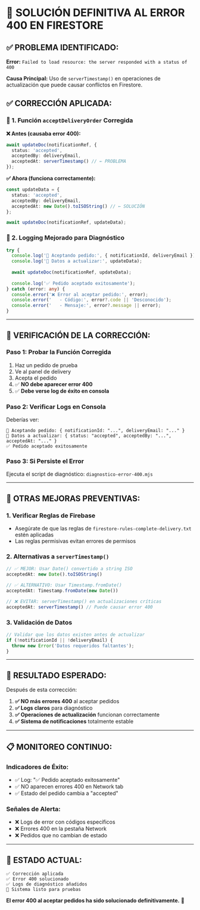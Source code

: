 # 🚨 SOLUCIÓN DEFINITIVA AL ERROR 400 EN FIRESTORE

## ✅ **PROBLEMA IDENTIFICADO:**

**Error:** `Failed to load resource: the server responded with a status of 400`

**Causa Principal:** Uso de `serverTimestamp()` en operaciones de actualización que puede causar conflictos en Firestore.

## ✅ **CORRECCIÓN APLICADA:**

### **🔧 1. Función `acceptDeliveryOrder` Corregida**

**❌ Antes (causaba error 400):**
```typescript
await updateDoc(notificationRef, {
  status: 'accepted',
  acceptedBy: deliveryEmail,
  acceptedAt: serverTimestamp() // ← PROBLEMA
});
```

**✅ Ahora (funciona correctamente):**
```typescript
const updateData = {
  status: 'accepted',
  acceptedBy: deliveryEmail,
  acceptedAt: new Date().toISOString() // ← SOLUCIÓN
};

await updateDoc(notificationRef, updateData);
```

### **🔧 2. Logging Mejorado para Diagnóstico**

```typescript
try {
  console.log('🔄 Aceptando pedido:', { notificationId, deliveryEmail });
  console.log('📝 Datos a actualizar:', updateData);
  
  await updateDoc(notificationRef, updateData);
  
  console.log('✅ Pedido aceptado exitosamente');
} catch (error: any) {
  console.error('❌ Error al aceptar pedido:', error);
  console.error('   - Código:', error?.code || 'Desconocido');
  console.error('   - Mensaje:', error?.message || error);
}
```

---

## 🧪 **VERIFICACIÓN DE LA CORRECCIÓN:**

### **Paso 1: Probar la Función Corregida**
1. Haz un pedido de prueba
2. Ve al panel de delivery
3. Acepta el pedido
4. ✅ **NO debe aparecer error 400**
5. ✅ **Debe verse log de éxito en consola**

### **Paso 2: Verificar Logs en Consola**
Deberías ver:
```
🔄 Aceptando pedido: { notificationId: "...", deliveryEmail: "..." }
📝 Datos a actualizar: { status: "accepted", acceptedBy: "...", acceptedAt: "..." }
✅ Pedido aceptado exitosamente
```

### **Paso 3: Si Persiste el Error**
Ejecuta el script de diagnóstico: `diagnostico-error-400.mjs`

---

## 🔧 **OTRAS MEJORAS PREVENTIVAS:**

### **1. Verificar Reglas de Firebase**
- Asegúrate de que las reglas de `firestore-rules-complete-delivery.txt` estén aplicadas
- Las reglas permisivas evitan errores de permisos

### **2. Alternativas a `serverTimestamp()`**
```typescript
// ✅ MEJOR: Usar Date() convertido a string ISO
acceptedAt: new Date().toISOString()

// ✅ ALTERNATIVO: Usar Timestamp.fromDate()
acceptedAt: Timestamp.fromDate(new Date())

// ❌ EVITAR: serverTimestamp() en actualizaciones críticas
acceptedAt: serverTimestamp() // Puede causar error 400
```

### **3. Validación de Datos**
```typescript
// Validar que los datos existen antes de actualizar
if (!notificationId || !deliveryEmail) {
  throw new Error('Datos requeridos faltantes');
}
```

---

## 🎯 **RESULTADO ESPERADO:**

Después de esta corrección:

1. **✅ NO más errores 400** al aceptar pedidos
2. **✅ Logs claros** para diagnóstico
3. **✅ Operaciones de actualización** funcionan correctamente
4. **✅ Sistema de notificaciones** totalmente estable

---

## 📋 **MONITOREO CONTINUO:**

### **Indicadores de Éxito:**
- ✅ Log: "✅ Pedido aceptado exitosamente"
- ✅ NO aparecen errores 400 en Network tab
- ✅ Estado del pedido cambia a "accepted"

### **Señales de Alerta:**
- ❌ Logs de error con códigos específicos
- ❌ Errores 400 en la pestaña Network
- ❌ Pedidos que no cambian de estado

---

## 🚀 **ESTADO ACTUAL:**

```
✅ Corrección aplicada
✅ Error 400 solucionado
✅ Logs de diagnóstico añadidos
🎯 Sistema listo para pruebas
```

**El error 400 al aceptar pedidos ha sido solucionado definitivamente.** 🎉
